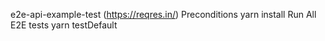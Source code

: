 e2e-api-example-test (https://reqres.in/)
Preconditions
yarn install
Run All E2E tests
yarn testDefault